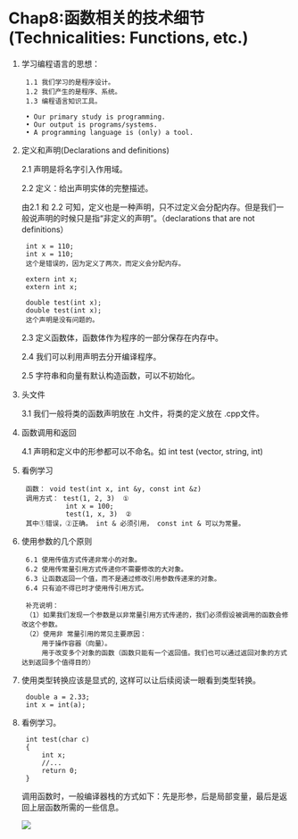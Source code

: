 
# Chap8:函数相关的技术细节(Technicalities: Functions, etc.) #

1. 学习编程语言的思想：

    	1.1 我们学习的是程序设计。
    	1.2 我们产生的是程序、系统。
    	1.3 编程语言知识工具。
    
    	• Our primary study is programming.
    	• Our output is programs/systems.  
    	• A programming language is (only) a tool.

2. 定义和声明(Declarations and definitions)

	2.1 声明是将名字引入作用域。

	2.2 定义：给出声明实体的完整描述。
	
	由2.1 和 2.2 可知，定义也是一种声明，只不过定义会分配内存。但是我们一般说声明的时候只是指“非定义的声明”。（declarations that are not definitions）

    	int x = 110;
    	int x = 110;
    	这个是错误的，因为定义了两次，而定义会分配内存。
    	
    	extern int x;
    	extern int x;
    
    	double test(int x);
    	double test(int x);
		这个声明是没有问题的。

	2.3 定义函数体，函数体作为程序的一部分保存在内存中。

	2.4 我们可以利用声明去分开编译程序。

	2.5 字符串和向量有默认构造函数，可以不初始化。

3. 头文件
    
    3.1 我们一般将类的函数声明放在 .h文件，将类的定义放在 .cpp文件。

4. 函数调用和返回

	4.1 声明和定义中的形参都可以不命名。如 int test (vector<string>, string, int)

5. 看例学习
    	
    	函数： void test(int x, int &y, const int &z)
    	调用方式： test(1, 2, 3)  ①
				  int x = 100;
    	          test(1, x, 3)  ②
		其中①错误，②正确。 int & 必须引用， const int & 可以为常量。
6. 使用参数的几个原则

        6.1 使用传值方式传递非常小的对象。
    	6.2 使用传常量引用方式传递你不需要修改的大对象。
    	6.3 让函数返回一个值，而不是通过修改引用参数传递来的对象。
    	6.4 只有迫不得已时才使用传引用方式。
    
    	补充说明：
    	（1）如果我们发现一个参数是以非常量引用方式传递的，我们必须假设被调用的函数会修改这个参数。
    	（2）使用非 常量引用的常见主要原因：
    		用于操作容器（向量）。
    		用于改变多个对象的函数（函数只能有一个返回值。我们也可以通过返回对象的方式达到返回多个值得目的）

7. 使用类型转换应该是显式的, 这样可以让后续阅读一眼看到类型转换。
	
    	double a = 2.33;
     	int x = int(a);

8. 看例学习。

    	int test(char c)         
    	{
    		int x;
    		//...
    		return 0;
    	}
	
	调用函数时，一般编译器栈的方式如下：先是形参，后是局部变量，最后是返回上层函数所需的一些信息。

	![](http://i.imgur.com/hm0yTXU.png)
